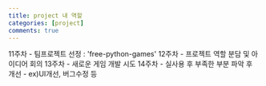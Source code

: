 ```yaml
---
title: project 내 역할
categories: [project]
comments: true
---
```


11주차 - 팀프로젝트 선정 : 'free-python-games'
12주차 - 프로젝트 역할 분담 및 아이디어 회의
13주차 - 새로운 게임 개발 시도
14주차 - 실사용 후 부족한 부분 파악 후 개선 - ex)UI개선, 버그수정 등
